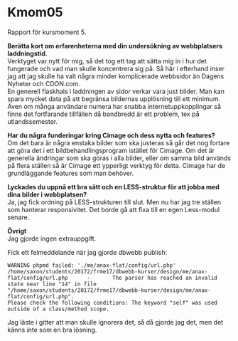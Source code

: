 Kmom05
===============================

Rapport för kursmoment 5.

**Berätta kort om erfarenheterna med din undersökning av webbplatsers laddningstid.**<br>
Verktyget var nytt för mig, så det tog ett tag att sätta mig in i hur det fungerade och vad man skulle koncentrera sig på. Så här i efterhand inser jag att jag skulle ha valt några minder komplicerade webbsidor än Dagens Nyheter och CDON.com.<br>
En generell flaskhals i laddningen av sidor verkar vara just bilder. Man kan spara mycket data på att begränsa bildernas upplösning till ett minimum. Även om många användare numera har snabba internetuppkopplingar så finns det fortfarande tillfällen då bandbredd är ett problem, tex på utlandssemester.

**Har du några funderingar kring Cimage och dess nytta och features?**<br>
Om det bara är några enstaka bilder som ska justeras så går det nog fortare att göra det i ett bildbehandlingsprogram istället för Cimage. Om det är generella ändringar som ska göras i alla bilder, eller om samma bild används på flera ställen så är Cimage ett ypperligt verktyg för detta. Cimage har de grundläggande features som man behöver.

**Lyckades du uppnå ett bra sätt och en LESS-struktur för att jobba med dina bilder i webbplatsen?**<br>
Ja, jag fick ordning på LESS-strukturen till slut. Men nu har jag tre ställen som hanterar responsivitet. Det borde gå att fixa till en egen Less-modul senare.

**Övrigt**<br>
Jag gjorde ingen extrauppgift.

Fick ett felmeddelande när jag gjorde dbwebb publish:

    WARNING phpmd failed: './me/anax-flat/config/url.php'
    /home/saxon/students/20172/frme17/dbwebb-kurser/design/me/anax-flat/config/url.php      -       The parser has reached an invalid state near line "14" in file "/home/saxon/students/20172/frme17/dbwebb-kurser/design/me/anax-flat/config/url.php".
    Please check the following conditions: The keyword "self" was used outside of a class/method scope.

Jag läste i gitter att man skulle ignorera det, så då gjorde jag det, men det känns inte som en bra lösning.
